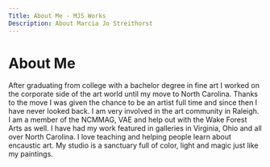 ```yaml
---
Title: About Me - MJS Works
Description: About Marcia Jo Streithorst
---
```


# About Me

After graduating from college with a bachelor degree in fine art I worked on the corporate side of the art world until my move to North Carolina. Thanks to the move I was given the chance to be an artist full time and since then I have never looked back. I am very involved in the art community in Raleigh. I am a member of the NCMMAG, VAE and help out with the Wake Forest Arts as well. I have had my work featured in galleries in Virginia, Ohio and all over North Carolina. I love teaching and helping people learn about encaustic art. My studio is a sanctuary full of color, light and magic just like my paintings.